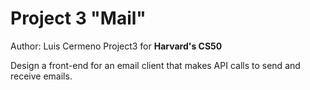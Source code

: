 # Project 3 "Mail"
Author: Luis Cermeno
Project3 for **Harvard's CS50**

Design a front-end for an email client that makes API calls to send and receive emails.